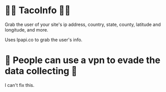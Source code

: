 # 😵‍💫 TacoInfo 😵‍💫
Grab the user of your site's ip address, country, state, county, latitude and longitude, and more.

Uses Ipapi.co to grab the user's info.

 # 🥸 People can use a vpn to evade the data collecting 🥸
I can't fix this.
